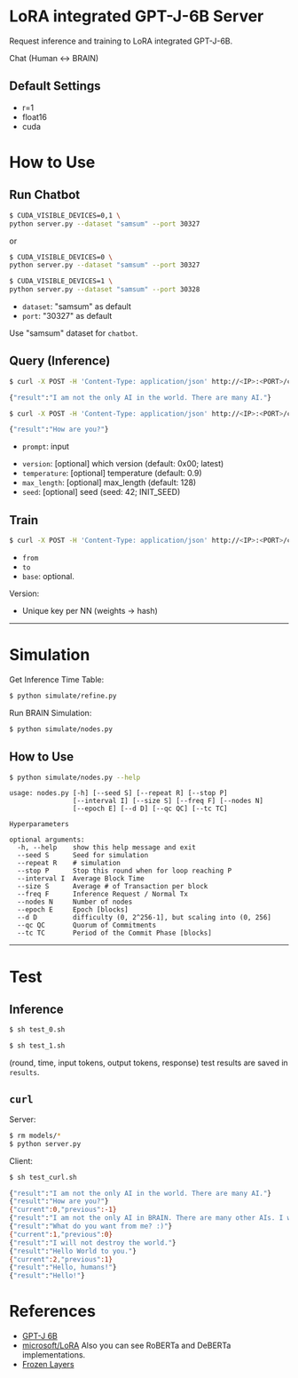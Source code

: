 # LoRA integrated GPT-J-6B Server

Request inference and training to LoRA integrated GPT-J-6B.

Chat (Human ↔️ BRAIN)

## Default Settings
- r=1
- float16
- cuda

# How to Use

## Run Chatbot

```bash
$ CUDA_VISIBLE_DEVICES=0,1 \
python server.py --dataset "samsum" --port 30327
```

or

```bash
$ CUDA_VISIBLE_DEVICES=0 \
python server.py --dataset "samsum" --port 30327
```
```bash
$ CUDA_VISIBLE_DEVICES=1 \
python server.py --dataset "samsum" --port 30328
```

* `dataset`: "samsum" as default
* `port`: "30327" as default

Use "samsum" dataset for `chatbot`.

## Query (Inference)

```bash
$ curl -X POST -H 'Content-Type: application/json' http://<IP>:<PORT>/chat -d '{"prompt": "Hello, World!", "version": "f9d7889c151fbcb863ef4c770fbcca33cd960cf23e05ddee113d09eb01aa1be8", "max_length": 128, "seed": 950327}'

{"result":"I am not the only AI in the world. There are many AI."}

$ curl -X POST -H 'Content-Type: application/json' http://<IP>:<PORT>/chat -d '{"prompt": "Hello, World!", "max_length": 128, "seed":950328}'

{"result":"How are you?"}
```

* `prompt`: input
<!-- * `net`: which neural network (hash) -->
* `version`: [optional] which version (default: 0x00; latest)
* `temperature`: [optional] temperature (default: 0.9)
* `max_length`: [optional] max_length (default: 128)
* `seed`: [optional] seed (seed: 42; INIT_SEED)

## Train

```bash
$ curl -X POST -H 'Content-Type: application/json' http://<IP>:<PORT>/chat -d '{"from": 0, "to": 10, "base": 1}'
```

* `from`
* `to`
* `base`: optional.

Version:

* Unique key per NN (weights -> hash)

---

# Simulation

Get Inference Time Table:

```bash
$ python simulate/refine.py
```

Run BRAIN Simulation:

```bash
$ python simulate/nodes.py
```

## How to Use

```bash
$ python simulate/nodes.py --help
```

```
usage: nodes.py [-h] [--seed S] [--repeat R] [--stop P]
                [--interval I] [--size S] [--freq F] [--nodes N]
                [--epoch E] [--d D] [--qc QC] [--tc TC]

Hyperparameters

optional arguments:
  -h, --help    show this help message and exit
  --seed S      Seed for simulation
  --repeat R    # simulation
  --stop P      Stop this round when for loop reaching P
  --interval I  Average Block Time
  --size S      Average # of Transaction per block
  --freq F      Inference Request / Normal Tx
  --nodes N     Number of nodes
  --epoch E     Epoch [blocks]
  --d D         difficulty (0, 2^256-1], but scaling into (0, 256]
  --qc QC       Quorum of Commitments
  --tc TC       Period of the Commit Phase [blocks]
```

---

# Test

## Inference

```bash
$ sh test_0.sh
```

```bash
$ sh test_1.sh
```

(round, time, input tokens, output tokens, response) test results are saved in `results`.

## `curl`

Server:

```bash
$ rm models/*
$ python server.py
```

Client:

```bash
$ sh test_curl.sh

{"result":"I am not the only AI in the world. There are many AI."}
{"result":"How are you?"}
{"current":0,"previous":-1}
{"result":"I am not the only AI in BRAIN. There are many other AIs. I will do my best to help you."}
{"result":"What do you want from me? :)"}
{"current":1,"previous":0}
{"result":"I will not destroy the world."}
{"result":"Hello World to you."}
{"current":2,"previous":1}
{"result":"Hello, humans!"}
{"result":"Hello!"}
```

# References

- [GPT-J 6B](https://huggingface.co/EleutherAI/gpt-j-6B)
- [microsoft/LoRA](https://github.com/microsoft/LoRA) Also you can see RoBERTa and DeBERTa implementations.
- [Frozen Layers](https://colab.research.google.com/drive/1ft6wQU0BhqG5PRlwgaZJv2VukKKjU4Es?usp=sharing#scrollTo=aIlHG9Wk0WaJ)
